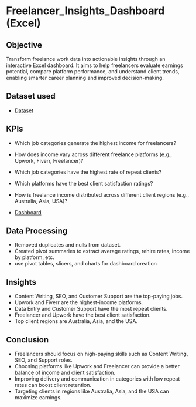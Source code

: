 # Freelancer_Insights_Dashboard (Excel)

## Objective
Transform freelance work data into actionable insights through an interactive Excel dashboard. It aims to help freelancers evaluate earnings potential, compare platform performance, and understand client trends, enabling smarter career planning and improved decision-making.

## Dataset used
- <a href="https://github.com/Fathimathu-swafa/Freelancer_Insights_Dashboard/blob/main/Freelancer_dataset.xlsx">Dataset</a>

## KPIs
-	Which job categories generate the highest income for freelancers?
-	How does income vary across different freelance platforms (e.g., Upwork, Fiverr, Freelancer)?
-	Which job categories have the highest rate of repeat clients?
-	Which platforms have the best client satisfaction ratings?
-	How is freelance income distributed across different client regions (e.g., Australia, Asia, USA)?

- <a href="https://github.com/Fathimathu-swafa/Freelancer_Insights_Dashboard/blob/main/freelancer_dashboard.png">Dashboard</a>


## Data Processing
-	Removed duplicates and nulls from dataset.
-	Created pivot summaries to extract average ratings, rehire rates, income by platform, etc.
-	use pivot tables, slicers, and charts for dashboard creation

## Insights
-	Content Writing, SEO, and Customer Support are the top-paying jobs.
-	Upwork and Fiverr are the highest-income platforms.
-	Data Entry and Customer Support have the most repeat clients.
-	Freelancer and Upwork have the best client satisfaction.
-	Top client regions are Australia, Asia, and the USA.

## Conclusion
-	Freelancers should focus on high-paying skills such as Content Writing, SEO, and Support roles.
-	Choosing platforms like Upwork and Freelancer can provide a better balance of income and client satisfaction.
-	Improving delivery and communication in categories with low repeat rates can boost client retention.
-	Targeting clients in regions like Australia, Asia, and the USA can maximize earnings.


